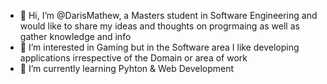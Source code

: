 - 👋 Hi, I’m @DarisMathew, a Masters student in Software Engineering and would like to share my ideas and thoughts on progrmaing as well as gather knowledge and info
- 👀 I’m interested in Gaming but in the Software area I like developing applications irrespective of the Domain or area of work
- 🌱 I’m currently learning Pyhton & Web Development

<!---
DarisMathew/DarisMathew is a ✨ special ✨ repository because its `README.md` (this file) appears on your GitHub profile.
You can click the Preview link to take a look at your changes.
--->
